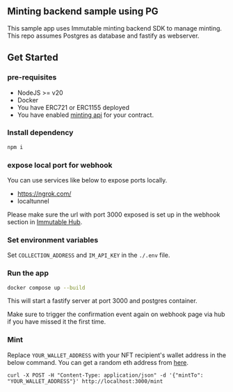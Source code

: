 ## Minting backend sample using PG

This sample app uses Immutable minting backend SDK to manage minting. This repo assumes Postgres as database and fastify as webserver.

## Get Started

### pre-requisites
- NodeJS >= v20
- Docker
- You have ERC721 or ERC1155 deployed
- You have enabled [minting api](https://docs.immutable.com/docs/zkEVM/products/minting/minting-api#minting-api-prerequisites) for your contract.

### Install dependency

```bash
npm i
```

### expose local port for webhook

You can use services like below to expose ports locally.

- https://ngrok.com/
- localtunnel

Please make sure the url with port 3000 exposed is set up in the webhook section in [Immutable Hub](hub.immmutable.com).

### Set environment variables
Set `COLLECTION_ADDRESS` and `IM_API_KEY` in the `./.env` file.

### Run the app

```bash
docker compose up --build
```

This will start a fastify server at port 3000 and postgres container.

Make sure to trigger the confirmation event again on webhook page via hub if you have missed it the first time.

### Mint

Replace `YOUR_WALLET_ADDRESS` with your NFT recipient's wallet address in the below command. You can get a random eth address from [here](https://vanity-eth.tk/).

```
curl -X POST -H "Content-Type: application/json" -d '{"mintTo": "YOUR_WALLET_ADDRESS"}' http://localhost:3000/mint
```
